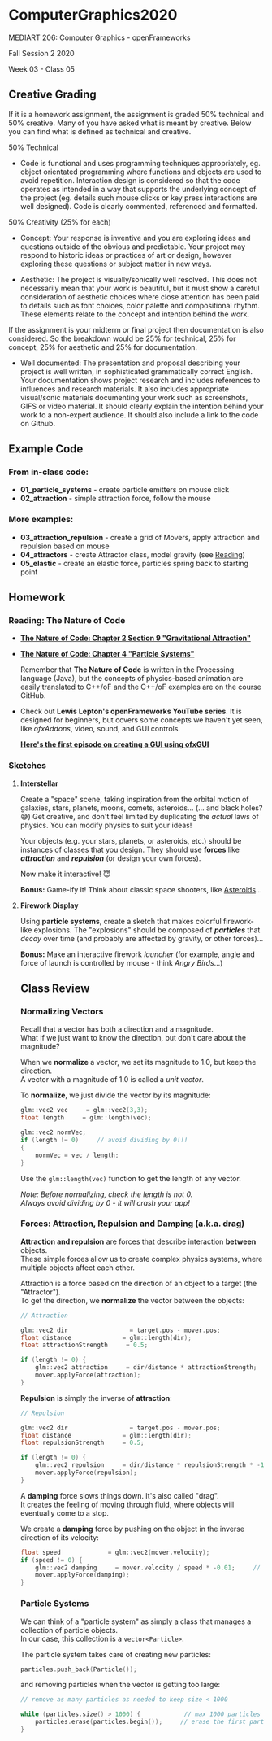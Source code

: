 # ComputerGraphics2020

MEDIART 206: Computer Graphics - openFrameworks
    
Fall Session 2 2020     

Week 03 - Class 05

## Creative Grading

If it is a homework assignment, the assignment is graded 50% technical and 50% creative. Many of you have asked what is meant by creative. Below you can find what is defined as technical and creative. 

50% Technical

* Code is functional and uses programming techniques appropriately, eg. object orientated programming where functions and objects are used to avoid repetition. Interaction design is considered so that the code operates as intended in a way that supports the underlying concept of the project (eg. details such mouse clicks or key press interactions are well designed). Code is clearly commented, referenced and formatted.

50% Creativity (25% for each)

* Concept: Your response is inventive and you are exploring ideas and questions outside of the obvious and predictable. Your project may respond to historic ideas or practices of art or design, however exploring these questions or subject matter in new ways.

* Aesthetic: The project is visually/sonically well resolved. This does not necessarily mean that your work is beautiful, but it must show a careful consideration of aesthetic choices where close attention has been paid to details such as font choices, color palette and compositional rhythm. These elements relate to the concept and intention behind the work.

If the assignment is your midterm or final project then documentation is also considered. So the breakdown would be 25% for technical, 25% for concept, 25% for aesthetic and 25% for documentation.

* Well documented: The presentation and proposal describing your project is well written, in sophisticated grammatically correct English. Your documentation shows project research and includes references to influences and research materials. It also includes appropriate visual/sonic materials documenting your work such as screenshots, GIFS or video material. It should clearly explain the intention behind your work to a non-expert audience. It should also include a link to the code on  Github.

## Example Code

### From in-class code:

- **01_particle_systems** - create particle emitters on mouse click  
- **02_attraction** - simple attraction force, follow the mouse

### More examples:

- **03_attraction_repulsion** - create a grid of Movers, apply attraction and repulsion based on mouse
- **04_attractors** - create Attractor class, model gravity (see [Reading](#gravity))
- **05_elastic** - create an elastic force, particles spring back to starting point

## Homework

### Reading: The Nature of Code

- <a name=gravity>**[The Nature of Code: Chapter 2 Section 9 "Gravitational Attraction"](http://natureofcode.com/book/chapter-2-forces/#chapter02_section9)**

- **[The Nature of Code: Chapter 4 "Particle Systems"](http://natureofcode.com/book/chapter-4-particle-systems/)**

    Remember that **The Nature of Code** is written in the Processing language (Java), but the concepts of physics-based animation are easily translated to C++/oF and the C++/oF examples are on the course GitHub.
    
- Check out **Lewis Lepton's openFrameworks YouTube series**.  It is designed for beginners, but covers some concepts we haven't yet seen, like _ofxAddons_, video, sound, and GUI controls.

    **[Here's the first episode on creating a GUI using ofxGUI](https://www.youtube.com/watch?v=X_is1x8iVtw&list=PL4neAtv21WOmrV8z9rSzL20QpdLU1zJLr&index=20)**

### Sketches

1. **Interstellar**

    Create a "space" scene, taking inspiration from the orbital motion of galaxies, stars, planets, moons, comets, asteroids... (... and black holes? :sweat_smile:)  Get creative, and don't feel limited by duplicating the _actual_ laws of physics.  You can modify physics to suit your ideas!
      
    Your objects (e.g. your stars, planets, or asteroids, etc.) should be instances of classes that you design.  They should use **forces** like **_attraction_** and **_repulsion_** (or design your own forces).
    
    Now make it interactive! :innocent:
    
    **Bonus:** Game-ify it!  Think about classic space shooters, like [Asteroids](https://www.kevs3d.co.uk/dev/asteroids/index-debug.html)...

2. **Firework Display** 

    Using **particle systems**, create a sketch that makes colorful firework-like explosions.  The "explosions" should be composed of **_particles_** that _decay_ over time (and probably are affected by gravity, or other forces)...
    
    **Bonus:** Make an interactive firework *launcher* (for example, angle and force of launch is controlled by mouse - think *Angry Birds*...)
    
    ## Class Review

    ### Normalizing Vectors

    Recall that a vector has both a direction and a magnitude.  
    What if we just want to know the direction, but don't care about the magnitude?  

    When we **normalize** a vector, we set its magnitude to 1.0, but keep the direction.  
    A vector with a magnitude of 1.0 is called a _unit vector_.
       
    To **normalize**, we just divide the vector by its magnitude: 

    ```c++
    glm::vec2 vec     = glm::vec2(3,3);
    float length     = glm::length(vec);

    glm::vec2 normVec;
    if (length != 0)     // avoid dividing by 0!!!
    {
        normVec = vec / length;
    }
    ```

    Use the `glm::length(vec)` function to get the length of any vector.  

    _Note: Before normalizing, check the length is not 0.  
    Always avoid dividing by 0 - it will crash your app!_

    ### Forces: Attraction, Repulsion and Damping (a.k.a. drag)

    **Attraction and repulsion** are forces that describe interaction **between** objects.  
    These simple forces allow us to create complex physics systems, where multiple objects affect each other.  

    Attraction is a force based on the direction of an object to a target (the "Attractor").  
    To get the direction, we **normalize** the vector between the objects:

    ```c++
    // Attraction

    glm::vec2 dir                 = target.pos - mover.pos;
    float distance              = glm::length(dir);
    float attractionStrength     = 0.5; 

    if (length != 0) {
        glm::vec2 attraction     = dir/distance * attractionStrength;
        mover.applyForce(attraction);
    }
    ```

    **Repulsion** is simply the inverse of **attraction**:

    ```c++
    // Repulsion

    glm::vec2 dir                 = target.pos - mover.pos;
    float distance              = glm::length(dir);
    float repulsionStrength     = 0.5; 

    if (length != 0) {
        glm::vec2 repulsion     = dir/distance * repulsionStrength * -1;    // invert by multiplying by -1
        mover.applyForce(repulsion);
    }
    ```
        
    A **damping** force slows things down.  It's also called "drag".  
    It creates the feeling of moving through fluid, where objects will eventually come to a stop.

    We create a **damping** force by pushing on the object in the inverse direction of its velocity:

    ```c++
    float speed             = glm::vec2(mover.velocity);
    if (speed != 0) {
        glm::vec2 damping     = mover.velocity / speed * -0.01;     // 0.01 damping
        mover.applyForce(damping);
    }
    ```

    ### Particle Systems

    We can think of a "particle system" as simply a class that manages a collection of particle objects.  
    In our case, this collection is a `vector<Particle>`.
     
    The particle system takes care of creating new particles:  

    ```c++
    particles.push_back(Particle());
    ```  

    and removing particles when the vector is getting too large:

    ```c++
    // remove as many particles as needed to keep size < 1000

    while (particles.size() > 1000) {            // max 1000 particles
        particles.erase(particles.begin());     // erase the first particle from the vector
    }
    ```

    
